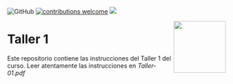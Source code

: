 ![GitHub](https://img.shields.io/github/license/taller-R/clase_4) [![contributions welcome](https://img.shields.io/badge/contributions-welcome-brightgreen.svg?style=flat)](https://github.com/taller-R/clase_4/issues) ![](https://img.shields.io/github/followers/taller-R?style=social)

<img src="https://avatars0.githubusercontent.com/u/69440432?s=400&u=96b3e58c713578b563d5c3d3c259f34965ac8e33&v=4" align="right" width=120 height=120 alt="" />

# Taller 1

Este repositorio contiene las instrucciones del Taller 1 del curso. Leer atentamente las instrucciones en *Taller-01.pdf*